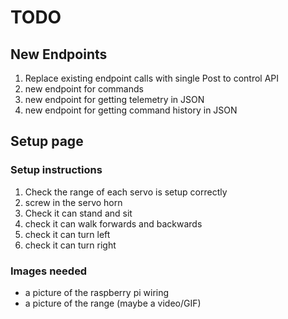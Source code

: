 # TODO

## New Endpoints
1. Replace existing endpoint calls with single Post to control API
1. new endpoint for commands
1. new endpoint for getting telemetry in JSON
1. new endpoint for getting command history in JSON

## Setup page
### Setup instructions

1. Check the range of each servo is setup correctly
1. screw in the servo horn
1. Check it can stand and sit
1. check it can walk forwards and backwards
1. check it can turn left
1. check it can turn right

### Images needed

* a picture of the raspberry pi wiring
* a picture of the range (maybe a video/GIF)
